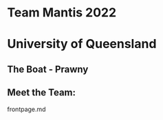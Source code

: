 # Team Mantis 2022
# University of Queensland


## The Boat - Prawny

## Meet the Team:

frontpage.md
